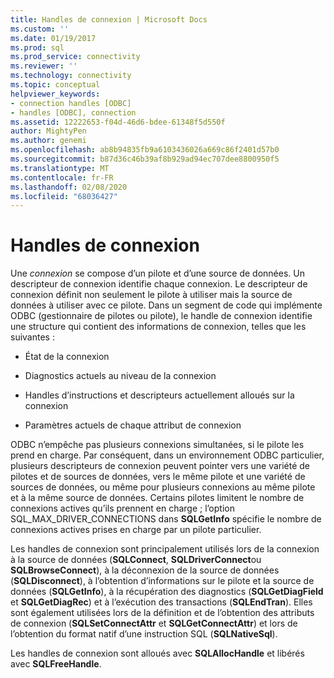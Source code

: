 ```yaml
---
title: Handles de connexion | Microsoft Docs
ms.custom: ''
ms.date: 01/19/2017
ms.prod: sql
ms.prod_service: connectivity
ms.reviewer: ''
ms.technology: connectivity
ms.topic: conceptual
helpviewer_keywords:
- connection handles [ODBC]
- handles [ODBC], connection
ms.assetid: 12222653-f04d-46d6-bdee-61348f5d550f
author: MightyPen
ms.author: genemi
ms.openlocfilehash: ab8b94835fb9a6103436026a669c86f2401d57b0
ms.sourcegitcommit: b87d36c46b39af8b929ad94ec707dee8800950f5
ms.translationtype: MT
ms.contentlocale: fr-FR
ms.lasthandoff: 02/08/2020
ms.locfileid: "68036427"
---
```

# <a name="connection-handles"></a>Handles de connexion
Une *connexion* se compose d’un pilote et d’une source de données. Un descripteur de connexion identifie chaque connexion. Le descripteur de connexion définit non seulement le pilote à utiliser mais la source de données à utiliser avec ce pilote. Dans un segment de code qui implémente ODBC (gestionnaire de pilotes ou pilote), le handle de connexion identifie une structure qui contient des informations de connexion, telles que les suivantes :  
  
-   État de la connexion  
  
-   Diagnostics actuels au niveau de la connexion  
  
-   Handles d’instructions et descripteurs actuellement alloués sur la connexion  
  
-   Paramètres actuels de chaque attribut de connexion  
  
 ODBC n’empêche pas plusieurs connexions simultanées, si le pilote les prend en charge. Par conséquent, dans un environnement ODBC particulier, plusieurs descripteurs de connexion peuvent pointer vers une variété de pilotes et de sources de données, vers le même pilote et une variété de sources de données, ou même pour plusieurs connexions au même pilote et à la même source de données. Certains pilotes limitent le nombre de connexions actives qu’ils prennent en charge ; l’option SQL_MAX_DRIVER_CONNECTIONS dans **SQLGetInfo** spécifie le nombre de connexions actives prises en charge par un pilote particulier.  
  
 Les handles de connexion sont principalement utilisés lors de la connexion à la source de données (**SQLConnect**, **SQLDriverConnect**ou **SQLBrowseConnect**), à la déconnexion de la source de données (**SQLDisconnect**), à l’obtention d’informations sur le pilote et la source de données (**SQLGetInfo**), à la récupération des diagnostics (**SQLGetDiagField** et **SQLGetDiagRec**) et à l’exécution des transactions (**SQLEndTran**). Elles sont également utilisées lors de la définition et de l’obtention des attributs de connexion (**SQLSetConnectAttr** et **SQLGetConnectAttr**) et lors de l’obtention du format natif d’une instruction SQL (**SQLNativeSql**).  
  
 Les handles de connexion sont alloués avec **SQLAllocHandle** et libérés avec **SQLFreeHandle**.
